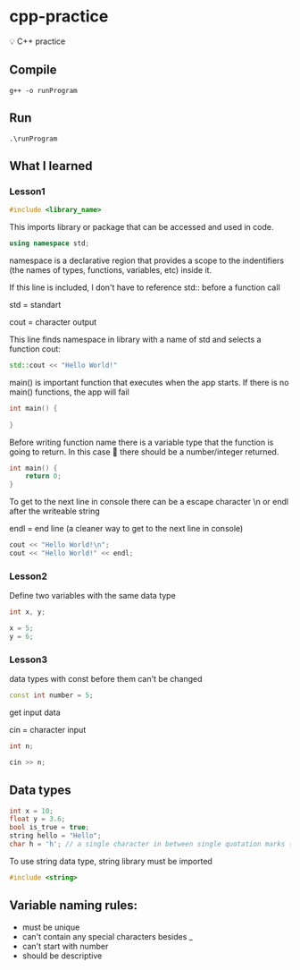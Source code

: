 # cpp-practice
💡 C++ practice

## Compile
```
g++ -o runProgram
```

## Run
```
.\runProgram
```

## What I learned

### Lesson1

```cpp 
#include <library_name>
```
This imports library or package that can be accessed and used in code.

```cpp
using namespace std;
```
namespace is a declarative region that provides a scope to the indentifiers (the names of types, functions, variables, etc) inside it.

If this line is included, I don't have to reference std:: before a function call

std = standart

cout = character output

This line finds namespace in <iostream> library with a name of std and selects a function cout:
```cpp
std::cout << "Hello World!"
```

main() is important function that executes when the app starts. If there is no main() functions, the app will fail
```cpp
int main() {
    
}
```

Before writing function name there is a variable type that the function is going to return. In this case 💼 there should be a number/integer returned.
```cpp
int main() {
    return 0;
}
```

To get to the next line in console there can be a escape character \n or endl after the writeable string

endl = end line (a cleaner way to get to the next line in console)

```cpp
cout << "Hello World!\n";
cout << "Hello World!" << endl;
```

### Lesson2

Define two variables with the same data type

```cpp
int x, y;

x = 5;
y = 6;
```

### Lesson3

data types with const before them can't be changed

```cpp
const int number = 5;
```

get input data

cin = character input
```cpp
int n;

cin >> n;
```

## Data types

```cpp
int x = 10;
float y = 3.6;
bool is_true = true;
string hello = "Hello";
char h = 'h'; // a single character in between single quotation marks ('')
```

To use string data type, string library must be imported

```cpp
#include <string>
```

## Variable naming rules:

* must be unique
* can't contain any special characters besides _
* can't start with number
* should be descriptive